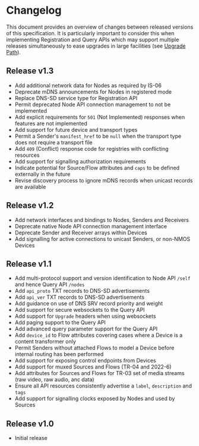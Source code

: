 # Changelog
This document provides an overview of changes between released versions of this specification. It is particularly important to consider this when implementing Registration and Query APIs which may support multiple releases simultaneously to ease upgrades in large facilities (see [Upgrade Path](docs/6.0.%20Upgrade%20Path.md)).

## Release v1.3
* Add additional network data for Nodes as required by IS-06
* Deprecate mDNS announcements for Nodes in registered mode
* Replace DNS-SD service type for Registration API
* Permit deprecated Node API connection management to not be implemented
* Add explicit requirements for `501` (Not Implemented) responses when features are not implemented
* Add support for future device and transport types
* Permit a Sender's `manifest_href` to be `null` when the transport type does not require a transport file
* Add `409` (Conflict) response code for registries with conflicting resources
* Add support for signalling authorization requirements
* Indicate potential for Source/Flow attributes and `caps` to be defined externally in the future
* Revise discovery process to ignore mDNS records when unicast records are available

## Release v1.2
* Add network interfaces and bindings to Nodes, Senders and Receivers
* Deprecate native Node API connection management interface
* Deprecate Sender and Receiver arrays within Devices
* Add signalling for active connections to unicast Senders, or non-NMOS Devices

## Release v1.1
* Add multi-protocol support and version identification to Node API `/self` and hence Query API `/nodes`
* Add `api_proto` TXT records to DNS-SD advertisements
* Add `api_ver` TXT records to DNS-SD advertisements
* Add guidance on use of DNS SRV record priority and weight
* Add support for secure websockets to the Query API
* Add support for `Upgrade` headers when using websockets
* Add paging support to the Query API
* Add advanced query parameter support for the Query API
* Add `device_id` to Flow attributes covering cases where a Device is a content transformer only
* Permit Senders without attached Flows to model a Device before internal routing has been performed
* Add support for exposing control endpoints from Devices
* Add support for muxed Sources and Flows (TR-04 and 2022-6)
* Add attributes for Sources and Flows for TR-03 set of media streams (raw video, raw audio, anc data)
* Ensure all API resources consistently advertise a `label`, `description` and `tags`
* Add support for signalling clocks exposed by Nodes and used by Sources

## Release v1.0
* Initial release
